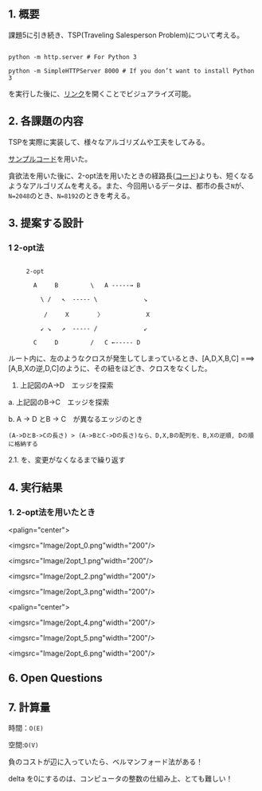 ## 1. 概要

課題5に引き続き、TSP(Traveling Salesperson Problem)について考える。

```

python -m http.server # For Python 3

python -m SimpleHTTPServer 8000 # If you don’t want to install Python 3

```

を実行した後に、[リンク](http://localhost:8000/visualizer/build/default/)を開くことでビジュアライズ可能。

## 2. 各課題の内容

TSPを実際に実装して、様々なアルゴリズムや工夫をしてみる。

[サンプルコード](https://github.com/hayatoito/google-step-tsp)を用いた。

貪欲法を用いた後に、2-opt法を用いたときの経路長([コード](https://github.com/Rei-0a/STEP/tree/main/05_TSPChallenge))よりも、短くなるようなアルゴリズムを考える。また、今回用いるデータは、都市の長さ`N`が、`N=2048`のとき、`N=8192`のときを考える。

## 3. 提案する設計

### 1 2-opt法

```(python)

     2-opt

       A     B         \   A -----→ B

         \ /   ↖  ----- \             ↘

          /     X        〉            X 

         ↙ ↘   ↗  ----- /             ↙

       C     D         /   C ←----- D

```

ルート内に、左のようなクロスが発生してしまっているとき、[A,D,X,B,C] ===> [A,B,Xの逆,D,C]のように、その紐をほどき、クロスをなくした。

1. 上記図のA->D　エッジを探索

  a. 上記図のB->C　エッジを探索

  b. A -> D とB -> C　が異なるエッジのとき

    (A->DとB->Cの長さ) > (A->BとC->Dの長さ)なら、D,X,Bの配列を、B,Xの逆順, Dの順に格納する

2.1. を、変更がなくなるまで繰り返す

## 4. 実行結果

### 1. 2-opt法を用いたとき

<!-- 1行目：4枚 -->

<palign="center">

  <imgsrc="Image/2opt_0.png"width="200"/>

  <imgsrc="Image/2opt_1.png"width="200"/>

  <imgsrc="Image/2opt_2.png"width="200"/>

  <imgsrc="Image/2opt_3.png"width="200"/>

</p>

<!-- 2行目：3枚 -->

<palign="center">

  <imgsrc="Image/2opt_4.png"width="200"/>

  <imgsrc="Image/2opt_5.png"width="200"/>

  <imgsrc="Image/2opt_6.png"width="200"/>

</p>

## 6. Open Questions

## 7. 計算量

時間：`O(E)`

空間:`O(V)`

負のコストが辺に入っていたら、ベルマンフォード法がある！

delta を0にするのは、コンピュータの整数の仕組み上、とても難しい！
